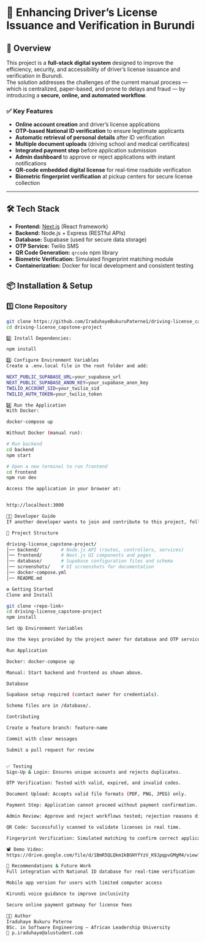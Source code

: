 # 🚗 Enhancing Driver’s License Issuance and Verification in Burundi

## 🚀 Overview
This project is a **full-stack digital system** designed to improve the efficiency, security, and accessibility of driver’s license issuance and verification in Burundi.  
The solution addresses the challenges of the current manual process — which is centralized, paper-based, and prone to delays and fraud — by introducing a **secure, online, and automated workflow**.

### ✅ Key Features
- **Online account creation** and driver’s license applications
- **OTP-based National ID verification** to ensure legitimate applicants
- **Automatic retrieval of personal details** after ID verification
- **Multiple document uploads** (driving school and medical certificates)
- **Integrated payment step** before application submission
- **Admin dashboard** to approve or reject applications with instant notifications
- **QR-code embedded digital license** for real-time roadside verification
- **Biometric fingerprint verification** at pickup centers for secure license collection

---

## 🛠 Tech Stack
- **Frontend:** [Next.js](https://nextjs.org/) (React framework)
- **Backend:** Node.js + Express (RESTful APIs)
- **Database:** Supabase (used for secure data storage)
- **OTP Service:** Twilio SMS
- **QR Code Generation:** `qrcode` npm library
- **Biometric Verification:** Simulated fingerprint matching module
- **Containerization:** Docker for local development and consistent testing

## 📦 Installation & Setup

### 1️⃣ Clone Repository
```bash
git clone https://github.com/IraduhayeBukuruPaterne1/driving-license_capstone-project.git
cd driving-license_capstone-project

2️⃣ Install Dependencies:

npm install

3️⃣ Configure Environment Variables
Create a .env.local file in the root folder and add:

NEXT_PUBLIC_SUPABASE_URL=your_supabase_url
NEXT_PUBLIC_SUPABASE_ANON_KEY=your_supabase_anon_key
TWILIO_ACCOUNT_SID=your_twilio_sid
TWILIO_AUTH_TOKEN=your_twilio_token

4️⃣ Run the Application
With Docker:

docker-compose up

Without Docker (manual run):

# Run backend
cd backend
npm start

# Open a new terminal to run frontend
cd frontend
npm run dev

Access the application in your browser at:


http://localhost:3000

👩‍💻 Developer Guide
If another developer wants to join and contribute to this project, follow the instructions below:

📂 Project Structure

driving-license_capstone-project/
│── backend/        # Node.js API (routes, controllers, services)
│── frontend/       # Next.js UI components and pages
│── database/       # Supabase configuration files and schema
│── screenshots/    # UI screenshots for documentation
│── docker-compose.yml
│── README.md

⚙️ Getting Started
Clone and Install

git clone <repo-link>
cd driving-license_capstone-project
npm install

Set Up Environment Variables

Use the keys provided by the project owner for database and OTP services.

Run Application

Docker: docker-compose up

Manual: Start backend and frontend as shown above.

Database

Supabase setup required (contact owner for credentials).

Schema files are in /database/.

Contributing

Create a feature branch: feature-name

Commit with clear messages

Submit a pull request for review


✅ Testing
Sign-Up & Login: Ensures unique accounts and rejects duplicates.

OTP Verification: Tested with valid, expired, and invalid codes.

Document Upload: Accepts valid file formats (PDF, PNG, JPEG) only.

Payment Step: Application cannot proceed without payment confirmation.

Admin Review: Approve and reject workflows tested; rejection reasons displayed.

QR Code: Successfully scanned to validate licenses in real time.

Fingerprint Verification: Simulated matching to confirm correct applicant at pickup.

📽 Demo Video:
https://drive.google.com/file/d/1BmR5QLQkm1kBGHYfYzV_K9JpqpvGMgM4/view?usp=sharing

🚧 Recommendations & Future Work
Full integration with National ID database for real-time verification

Mobile app version for users with limited computer access

Kirundi voice guidance to improve inclusivity

Secure online payment gateway for license fees

👨‍💻 Author
Iraduhaye Bukuru Paterne
BSc. in Software Engineering – African Leadership University
📧 p.iraduhaye@alustudent.com




